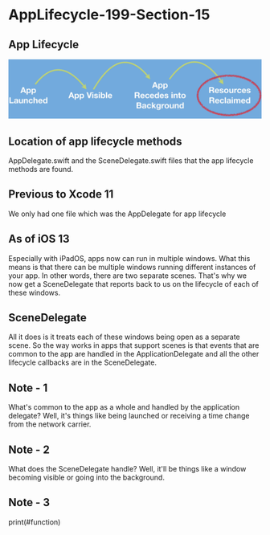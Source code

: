 # AppLifecycle-199-Section-15

## App Lifecycle

![AppLifecycle 199 Section 15](Documentation/ss-1.png)

## Location of app lifecycle methods
 
AppDelegate.swift and the SceneDelegate.swift files that the app lifecycle methods are found.

## Previous to Xcode 11

We only had one file which was the AppDelegate for app lifecycle

## As of iOS 13 

Especially with iPadOS, apps now can run in multiple windows. What this means is that there can be multiple windows running different instances of your app. In other words, there are two separate scenes. That's why we now get a SceneDelegate that reports back to us on the lifecycle of each of these windows.

## SceneDelegate 

All it does is it treats each of these windows being open as a separate scene. So the way works in apps that support scenes is that events that are common to the app are handled in the ApplicationDelegate and all the other lifecycle callbacks are in the SceneDelegate.

## Note - 1

What's common to the app as a whole and handled by the application delegate? Well, it's things like being launched or receiving a time change from the network carrier.

## Note - 2

What does the SceneDelegate handle? Well, it'll be things like a window becoming visible or going into the background.

## Note - 3

print(#function)









